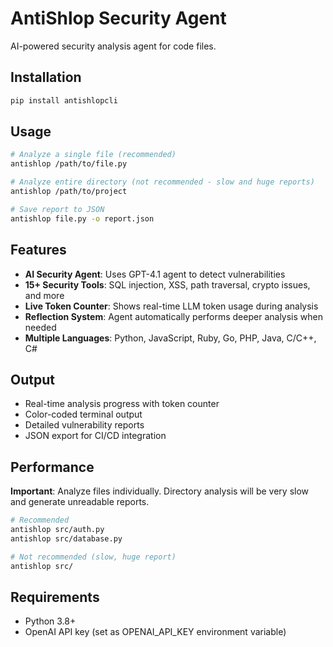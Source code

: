 # AntiShlop Security Agent

AI-powered security analysis agent for code files.

## Installation

```bash
pip install antishlopcli
```

## Usage

```bash
# Analyze a single file (recommended)
antishlop /path/to/file.py

# Analyze entire directory (not recommended - slow and huge reports)
antishlop /path/to/project

# Save report to JSON
antishlop file.py -o report.json
```

## Features

- **AI Security Agent**: Uses GPT-4.1 agent to detect vulnerabilities
- **15+ Security Tools**: SQL injection, XSS, path traversal, crypto issues, and more
- **Live Token Counter**: Shows real-time LLM token usage during analysis
- **Reflection System**: Agent automatically performs deeper analysis when needed
- **Multiple Languages**: Python, JavaScript, Ruby, Go, PHP, Java, C/C++, C#

## Output

- Real-time analysis progress with token counter
- Color-coded terminal output
- Detailed vulnerability reports
- JSON export for CI/CD integration

## Performance

**Important**: Analyze files individually. Directory analysis will be very slow and generate unreadable reports.

```bash
# Recommended
antishlop src/auth.py
antishlop src/database.py

# Not recommended (slow, huge report)
antishlop src/
```

## Requirements

- Python 3.8+
- OpenAI API key (set as OPENAI_API_KEY environment variable)
